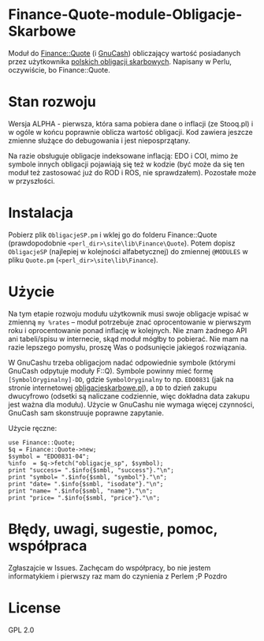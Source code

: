 # Finance-Quote-module-Obligacje-Skarbowe

Moduł do [Finance::Quote](https://github.com/finance-quote/finance-quote) (i [GnuCash](https://www.gnucash.org)) obliczający wartość posiadanych przez użytkownika [polskich obligacji skarbowych](https://www.obligacjeskarbowe.pl). Napisany w Perlu, oczywiście, bo Finance::Quote.

# Stan rozwoju

Wersja ALPHA - pierwsza, która sama pobiera dane o inflacji (ze Stooq.pl) i w ogóle w końcu poprawnie oblicza wartość obligacji. Kod zawiera jeszcze zmienne służące do debugowania i jest nieposprzątany. 

Na razie obsługuje obligacje indeksowane inflacją: EDO i COI, mimo że symbole innych obligacji pojawiają się też w kodzie (być może da się ten moduł też zastosować już do ROD i ROS, nie sprawdzałem). Pozostałe może w przyszłości.

# Instalacja

Pobierz plik `ObligacjeSP.pm` i wklej go do folderu Finance::Quote (prawdopodobnie `<perl_dir>\site\lib\Finance\Quote`). Potem dopisz `ObligacjeSP` (najlepiej w kolejności alfabetycznej) do zmiennej `@MODULES` w pliku `Quote.pm` (`<perl_dir>\site\lib\Finance`).

# Użycie

Na tym etapie rozwoju modułu użytkownik musi swoje obligacje wpisać w zmienną `my %rates` – moduł potrzebuje znać oprocentowanie w pierwszym roku i oprocentowanie ponad inflację w kolejnych. Nie znam żadnego API ani tabeli/spisu w internecie, skąd moduł mógłby to pobierać. Nie mam na razie lepszego pomysłu, proszę Was o podsunięcie jakiegoś rozwiązania.

W GnuCashu trzeba obligacjom nadać odpowiednie symbole (którymi GnuCash odpytuje moduły F::Q). Symbole powinny mieć formę `[SymbolOryginalny]-DD`, gdzie `SymbolOryginalny` to np. `EDO0831` (jak na stronie internetowej [obligacjeskarbowe.pl](https://www.obligacjeskarbowe.pl/)), a `DD` to dzień zakupu dwucyfrowo (odsetki są naliczane codziennie, więc dokładna data zakupu jest ważna dla modułu). Użycie w GnuCashu nie wymaga więcej czynności, GnuCash sam skonstruuje poprawne zapytanie.

Użycie ręczne:

```
use Finance::Quote;
$q = Finance::Quote->new;
$symbol = "EDO0831-04";
%info  = $q->fetch("obligacje_sp", $symbol);
print "success= ".$info{$smbl, "success"}."\n";
print "symbol= ".$info{$smbl, "symbol"}."\n";
print "date= ".$info{$smbl, "isodate"}."\n";
print "name= ".$info{$smbl, "name"}."\n";
print "price= ".$info{$smbl, "price"}."\n";
```

# Błędy, uwagi, sugestie, pomoc, współpraca

Zgłaszajcie w Issues. Zachęcam do współpracy, bo nie jestem informatykiem i pierwszy raz mam do czynienia z Perlem ;P Pozdro

# License
GPL 2.0
